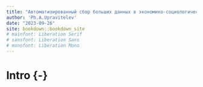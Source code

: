```yaml
--- 
title: "Автоматизированный сбор больших данных в экономико-социологических исследованиях"
author: 'Ph.A.Upravitelev'
date: "2023-09-26"
site: bookdown::bookdown_site
# mainfont: Liberation Serif
# sansfont: Liberation Sans
# monofont: Liberation Mono  
---
```


# Intro {-}
